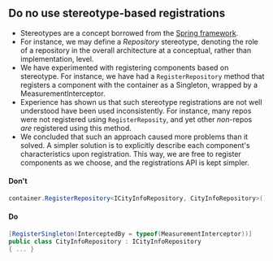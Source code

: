 ## Do no use stereotype-based registrations

- Stereotypes are a concept borrowed from the [Spring framework](https://therealdanvega.com/blog/2017/03/27/spring-stereotype-annotations).
- For instance, we may define a _Repository_ stereotype, denoting the role of a repository in the overall architecture at a conceptual, rather than implementation, level.
- We have experimented with registering components based on stereotype. For instance, we have had a `RegisterRepository` method that registers a component with the container as a Singleton, wrapped by a MeasurementInterceptor.
- Experience has shown us that such stereotype registrations are not well understood have been used inconsistently. For instance, many repos were not registered using `RegisterReposity`, and yet other _non_-repos _are_ registered using this method.
- We concluded that such an approach caused more problems than it solved. A simpler solution is to explicitly describe each component's characteristics upon registration. This way, we are free to register components as we choose, and the registrations API is kept simpler.

#### Don't

```c#
container.RegisterRepository<ICityInfoRepository, CityInfoRepository>()
```

#### Do

```c#
[RegisterSingleton(InterceptedBy = typeof(MeasurementInterceptor))]
public class CityInfoRepository : ICityInfoRepository
{ ... }
```
